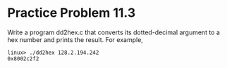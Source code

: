 # Practice Problem 11.3

Write a program dd2hex.c that converts its dotted-decimal argument to a hex number and prints the result. For example,

```
linux> ./dd2hex 128.2.194.242
0x8002c2f2
```